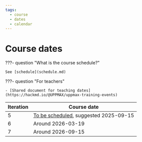 ```yaml
---
tags:
  - course
  - dates
  - calendar
---
```


# Course dates

???- question "What is the course schedule?"

    See [schedule](schedule.md)

???- question "For teachers"

    - [Shared document for teaching dates](https://hackmd.io/@UPPMAX/uppmax-training-events)

Iteration|Course date
---------|---------------
5        |[To be scheduled](https://github.com/UPPMAX/bianca_workshops/issues/66), suggested 2025-09-15
6        |Around 2026-03-19
7        |Around 2026-09-15
